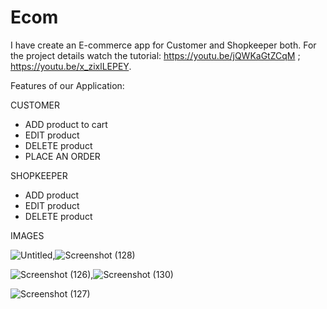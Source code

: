 # Ecom
I have create an E-commerce app for Customer and Shopkeeper both.
For the project details watch the tutorial:
https://youtu.be/jQWKaGtZCqM ; https://youtu.be/x_zixlLEPEY.


Features of our Application:


CUSTOMER
- ADD product to cart
- EDIT product 
- DELETE product
- PLACE AN ORDER


SHOPKEEPER
- ADD product
- EDIT product
- DELETE product

IMAGES

![Untitled](https://user-images.githubusercontent.com/72187181/115988343-34f89e80-a544-11eb-943b-c509b2102622.png),![Screenshot (128)](https://user-images.githubusercontent.com/72187181/116030844-6eceb100-a5e7-11eb-91eb-aa25c63f7030.png)

![Screenshot (126)](https://user-images.githubusercontent.com/72187181/115988457-c6681080-a544-11eb-9fae-6c6f8c319371.png),![Screenshot (130)](https://user-images.githubusercontent.com/72187181/116030839-6d04ed80-a5e7-11eb-9c4f-c5efbb080af2.png)


![Screenshot (127)](https://user-images.githubusercontent.com/72187181/115988466-cec04b80-a544-11eb-8e71-f0ccd542b05b.png)





